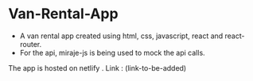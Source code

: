 # Van-Rental-App
- A van rental app created using html, css, javascript, react and react-router. 
- For the api, miraje-js is being used to mock the api calls.

The app is hosted on netlify . Link : (link-to-be-added)

